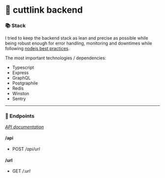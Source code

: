 # 🦔 cuttlink backend

### 📚 Stack

I tried to keep the backend stack as lean and precise as possible while being robust enough for error handling, monitoring and downtimes while following [nodejs best practices](https://github.com/goldbergyoni/nodebestpractices).

The most important technologies / dependencies:

- Typescript
- Express
- GraphQL
- Postgraphile
- Redis
- Winston
- Sentry

---

### 🔧 Endpoints

_[API documentation](API_DOC.md)_

#### /api

- POST _/api/url_

#### /url

- GET _/:url_
